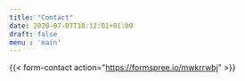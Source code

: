 ```yaml
---
title: "Contact"
date: 2020-07-07T18:12:01+01:00
draft: false
menu : 'main'
---
```


{{< form-contact action="https://formspree.io/mwkrrwbj" >}}
